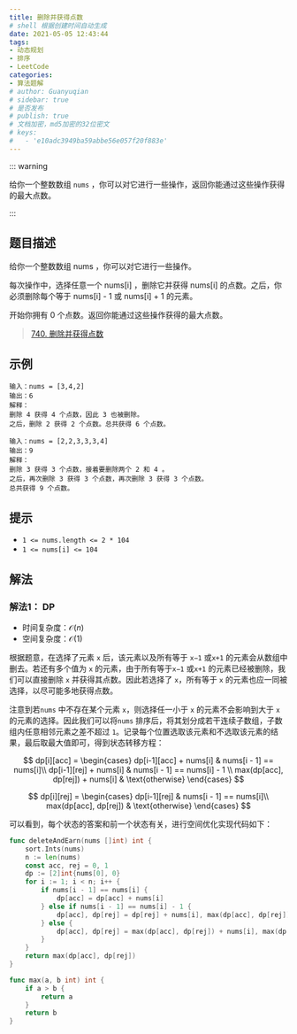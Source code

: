 ```yaml
---
title: 删除并获得点数
# shell 根据创建时间自动生成
date: 2021-05-05 12:43:44
tags:
- 动态规划
- 排序
- LeetCode
categories:
- 算法题解
# author: Guanyuqian
# sidebar: true
# 是否发布
# publish: true
# 文档加密，md5加密的32位密文
# keys:
# 	- 'e10adc3949ba59abbe56e057f20f883e'
---
```


::: warning

给你一个整数数组 `nums` ，你可以对它进行一些操作，返回你能通过这些操作获得的最大点数。

:::

<!-- more -->

## 题目描述

给你一个整数数组 nums ，你可以对它进行一些操作。

每次操作中，选择任意一个 nums[i] ，删除它并获得 nums[i] 的点数。之后，你必须删除每个等于 nums[i] - 1 或 nums[i] + 1 的元素。

开始你拥有 0 个点数。返回你能通过这些操作获得的最大点数。



> [740. 删除并获得点数](https://leetcode-cn.com/problems/delete-and-earn/)



## 示例

```
输入：nums = [3,4,2]
输出：6
解释：
删除 4 获得 4 个点数，因此 3 也被删除。
之后，删除 2 获得 2 个点数。总共获得 6 个点数。

输入：nums = [2,2,3,3,3,4]
输出：9
解释：
删除 3 获得 3 个点数，接着要删除两个 2 和 4 。
之后，再次删除 3 获得 3 个点数，再次删除 3 获得 3 个点数。
总共获得 9 个点数。
```



## 提示

- `1 <= nums.length <= 2 * 104`
- `1 <= nums[i] <= 104`

## 解法

### 解法1： DP

- 时间复杂度：$\mathcal{O}(n)$
- 空间复杂度：$\mathcal{O}(1)$

根据题意，在选择了元素 `x` 后，该元素以及所有等于 `x−1` 或`x+1` 的元素会从数组中删去。若还有多个值为 `x` 的元素，由于所有等于`x−1` 或`x+1` 的元素已经被删除，我们可以直接删除 `x` 并获得其点数。因此若选择了 `x`，所有等于 `x` 的元素也应一同被选择，以尽可能多地获得点数。

注意到若`nums` 中不存在某个元素 `x`，则选择任一小于 `x` 的元素不会影响到大于 `x` 的元素的选择。因此我们可以将`nums` 排序后，将其划分成若干连续子数组，子数组内任意相邻元素之差不超过 `1`。记录每个位置选取该元素和不选取该元素的结果，最后取最大值即可，得到状态转移方程：




$$
dp[i][acc] =
\begin{cases}
dp[i-1][acc] + nums[i] & nums[i - 1] == nums[i]\\ 
dp[i-1][rej] + nums[i] &  nums[i - 1] == nums[i] - 1 \\
max(dp[acc], dp[rej]) + nums[i] & \text{otherwise}
\end{cases}
$$


$$
dp[i][rej] =
\begin{cases}
dp[i-1][rej] & nums[i - 1] == nums[i]\\ 
max(dp[acc], dp[rej]) & \text{otherwise}
\end{cases}
$$


可以看到，每个状态的答案和前一个状态有关，进行空间优化实现代码如下：

```go
func deleteAndEarn(nums []int) int {
    sort.Ints(nums)
    n := len(nums)
    const acc, rej = 0, 1
    dp := [2]int{nums[0], 0}
    for i := 1; i < n; i++ {
        if nums[i - 1] == nums[i] {
            dp[acc] = dp[acc] + nums[i]
        } else if nums[i - 1] == nums[i] - 1 {
            dp[acc], dp[rej] = dp[rej] + nums[i], max(dp[acc], dp[rej])
        } else {
            dp[acc], dp[rej] = max(dp[acc], dp[rej]) + nums[i], max(dp[acc], dp[rej])
        }
    }
    return max(dp[acc], dp[rej])
}

func max(a, b int) int {
    if a > b {
        return a
    }
    return b
}
```